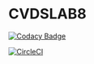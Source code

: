 
# CVDSLAB8

[![Codacy Badge](https://app.codacy.com/project/badge/Grade/a7ee43c1ce8f43d1927217193fb8b5bf)](https://www.codacy.com/gh/jsebasg/cvdslab08/dashboard?utm_source=github.com&amp;utm_medium=referral&amp;utm_content=jsebasg/cvdslab08&amp;utm_campaign=Badge_Grade)

[![CircleCI](https://circleci.com/gh/jsebasg/CVDSLAB08.svg?style=shield)](https://app.circleci.com/pipelines/github/jsebasg/CVDSLAB08)
